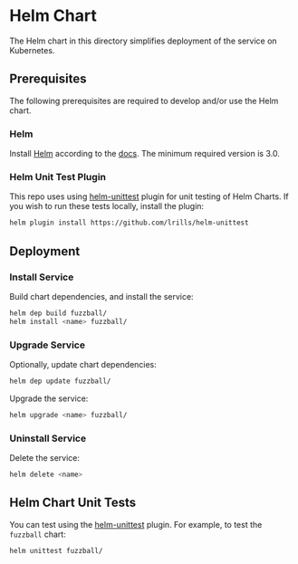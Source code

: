 # Helm Chart

The Helm chart in this directory simplifies deployment of the service on Kubernetes.

## Prerequisites

The following prerequisites are required to develop and/or use the Helm chart.

### Helm

Install [Helm](https://helm.sh) according to the [docs](https://helm.sh/docs/intro/install/). The minimum required version is 3.0.

### Helm Unit Test Plugin

This repo uses using [helm-unittest](https://github.com/lrills/helm-unittest) plugin for unit testing of Helm Charts. If you wish to run these tests locally, install the plugin:

```sh
helm plugin install https://github.com/lrills/helm-unittest
```

## Deployment

### Install Service

Build chart dependencies, and install the service:

```sh
helm dep build fuzzball/
helm install <name> fuzzball/
```

### Upgrade Service

Optionally, update chart dependencies:

```sh
helm dep update fuzzball/
```

Upgrade the service:

```sh
helm upgrade <name> fuzzball/
```

### Uninstall Service

Delete the service:

```sh
helm delete <name>
```

## Helm Chart Unit Tests

You can test using the [helm-unittest](https://github.com/lrills/helm-unittest) plugin. For example, to test the `fuzzball` chart:

```sh
helm unittest fuzzball/
```
